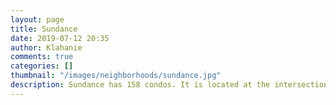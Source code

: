 ```yaml
---
layout: page
title: Sundance
date: 2019-07-12 20:35
author: Klahanie
comments: true
categories: []
thumbnail: "/images/neighborhoods/sundance.jpg"
description: Sundance has 158 condos. It is located at the intersection of Klahanie Drive, Klahanie Boulevard and 256th Ave SE. It is very close to the community Pea Patch where homeowners can grow their own vegetables and flowers.
---
```

<object type="image/svg+xml" data="{{site.url}}/images/neighborhoods/sundance.svg" class="img-fluid"/>
